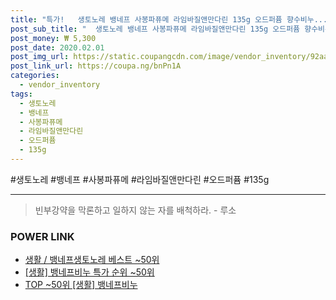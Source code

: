 ```yaml
--- 
title: "특가!   생토노레 뱅네프 사봉파퓨메 라임바질앤만다린 135g 오드퍼퓸 향수비누..." 
post_sub_title: "  생토노레 뱅네프 사봉파퓨메 라임바질앤만다린 135g 오드퍼퓸 향수비누 1779" 
post_money: ₩ 5,300 
post_date: 2020.02.01 
post_img_url: https://static.coupangcdn.com/image/vendor_inventory/92aa/df018f075d29c325244792e804c897b67a530a8eac45b97c15a6a20c09be.jpg 
post_link_url: https://coupa.ng/bnPn1A 
categories: 
  - vendor_inventory 
tags: 
  - 생토노레 
  - 뱅네프 
  - 사봉파퓨메 
  - 라임바질앤만다린 
  - 오드퍼퓸 
  - 135g 
--- 
```

  #생토노레 #뱅네프 #사봉파퓨메 #라임바질앤만다린 #오드퍼퓸 #135g 
<hr> 

> 빈부강약을 막론하고 일하지 않는 자를 배척하라. - 루소 


### POWER LINK

* <a href="https://blog.naver.com/santokki14/221778820668" target="_blank">생활 / 뱅네프생토노레 베스트 ~50위</a>
* <a href="https://blog.naver.com/sakai111/221792537844" target="_blank"> [생활] 뱅네프비누 특가 순위 ~50위</a>
* <a href="https://blog.naver.com/an0733/221792537843" target="_blank"> TOP ~50위 [생활] 뱅네프비누</a>

